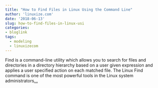 ```yaml
---
title: "How to Find Files in Linux Using the Command Line"
author: 'linuxize.com'
date: '2018-06-13'
slug: how-to-find-files-in-linux-usi
categories:
- bloglink
tags:
  - modeling
  - linuxizecom
---
```


Find is a command-line utility which allows you to search for files and directories in a directory hierarchy based on a user given expression and applies a user specified action on each matched file. The Linux Find command is one of the most powerful tools in the Linux system administrators[... <i class="fas fa-external-link-alt"></i>](https://linuxize.com/post/how-to-find-files-in-linux-using-the-command-line/)

